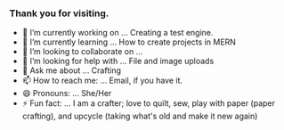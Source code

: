 ### Thank you for visiting.

- 🔭 I’m currently working on ... Creating a test engine.
- 🌱 I’m currently learning ...  How to create projects in MERN
- 👯 I’m looking to collaborate on ... 
- 🤔 I’m looking for help with ... File and image uploads
- 💬 Ask me about ... Crafting
- 📫 How to reach me: ... Email, if you have it.
- 😄 Pronouns: ... She/Her
- ⚡ Fun fact: ... I am a crafter; love to quilt, sew, play with paper (paper crafting), and upcycle (taking what's old and make it new again)
